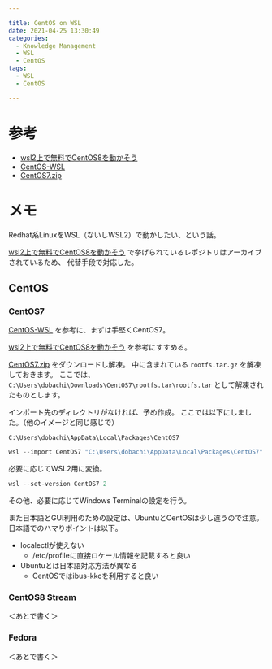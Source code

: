 ```yaml
---

title: CentOS on WSL
date: 2021-04-25 13:30:49
categories:
  - Knowledge Management
  - WSL
  - CentOS
tags:
  - WSL
  - CentOS

---
```


# 参考

* [wsl2上で無料でCentOS8を動かそう]
* [CentOS-WSL]
* [CentOS7.zip]

[wsl2上で無料でCentOS8を動かそう]: https://www.geekfeed.co.jp/geekblog/install_centos8_on_wsl2_for_free
[CentOS-WSL]: https://github.com/mishamosher/CentOS-WSL
[CentOS7.zip]: https://github.com/mishamosher/CentOS-WSL/releases/download/7.9-2009/CentOS7.zip

# メモ

Redhat系LinuxをWSL（ないしWSL2）で動かしたい、という話。

[wsl2上で無料でCentOS8を動かそう] で挙げられているレポジトリはアーカイブされているため、
代替手段で対応した。

## CentOS

### CentOS7

[CentOS-WSL] を参考に、まずは手堅くCentOS7。

[wsl2上で無料でCentOS8を動かそう] を参考にすすめる。

[CentOS7.zip] をダウンロードし解凍。
中に含まれている `rootfs.tar.gz` を解凍しておきます。
ここでは、 `C:\Users\dobachi\Downloads\CentOS7\rootfs.tar\rootfs.tar` として解凍されたものとします。

インポート先のディレクトリがなければ、予め作成。
ここでは以下にしました。（他のイメージと同じ感じで）


```
C:\Users\dobachi\AppData\Local\Packages\CentOS7
```

```powershell
wsl --import CentOS7 "C:\Users\dobachi\AppData\Local\Packages\CentOS7" "C:\Users\dobachi\Downloads\CentOS7\rootfs.tar\rootfs.tar"
```

必要に応じてWSL2用に変換。

```powershell
wsl --set-version CentOS7 2
```

その他、必要に応じてWindows Terminalの設定を行う。

また日本語とGUI利用のための設定は、UbuntuとCentOSは少し違うので注意。
日本語でのハマりポイントは以下。

* localectlが使えない
  * /etc/profileに直接ロケール情報を記載すると良い
* Ubuntuとは日本語対応方法が異なる
  * CentOSではibus-kkcを利用すると良い

### CentOS8 Stream

＜あとで書く＞

### Fedora

＜あとで書く＞

<!-- vim: set et tw=0 ts=2 sw=2: -->
